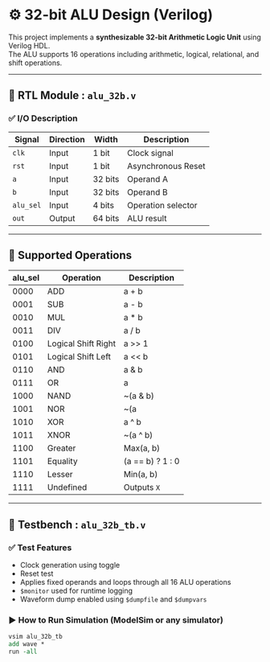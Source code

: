 # ⚙️ 32-bit ALU Design (Verilog)

This project implements a **synthesizable 32-bit Arithmetic Logic Unit** using Verilog HDL.  
The ALU supports 16 operations including arithmetic, logical, relational, and shift operations.

---

## 🔹 RTL Module : `alu_32b.v`

### ✅ I/O Description
| Signal | Direction | Width | Description |
|--------|-----------|-------|-------------|
| `clk` | Input | 1 bit | Clock signal |
| `rst` | Input | 1 bit | Asynchronous Reset |
| `a` | Input | 32 bits | Operand A |
| `b` | Input | 32 bits | Operand B |
| `alu_sel` | Input | 4 bits | Operation selector |
| `out` | Output | 64 bits | ALU result |

---

## 🔹 Supported Operations

| alu_sel | Operation | Description |
|--------|-----------|-------------|
| 0000 | ADD | a + b |
| 0001 | SUB | a - b |
| 0010 | MUL | a * b |
| 0011 | DIV | a / b |
| 0100 | Logical Shift Right | a >> 1 |
| 0101 | Logical Shift Left | a << b |
| 0110 | AND | a & b |
| 0111 | OR | a | b |
| 1000 | NAND | ~(a & b) |
| 1001 | NOR | ~(a | b) |
| 1010 | XOR | a ^ b |
| 1011 | XNOR | ~(a ^ b) |
| 1100 | Greater | Max(a, b) |
| 1101 | Equality | (a == b) ? 1 : 0 |
| 1110 | Lesser | Min(a, b) |
| 1111 | Undefined | Outputs `X` |

---

## 🧪 Testbench : `alu_32b_tb.v`

### ✅ Test Features
- Clock generation using toggle
- Reset test
- Applies fixed operands and loops through all 16 ALU operations
- `$monitor` used for runtime logging
- Waveform dump enabled using `$dumpfile` and `$dumpvars`

### ▶ How to Run Simulation (ModelSim or any simulator)
```tcl
vsim alu_32b_tb
add wave *
run -all
